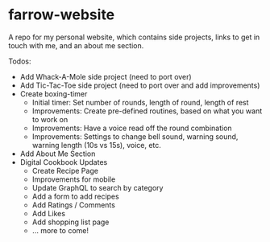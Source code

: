 # farrow-website
A repo for my personal website, which contains side projects, links to get in touch with me, and an about me section.

Todos: 
  - Add Whack-A-Mole side project (need to port over) 
  - Add Tic-Tac-Toe side project (need to port over and add improvements)
  - Create boxing-timer 
    - Initial timer: Set number of rounds, length of round, length of rest
    - Improvements: Create pre-defined routines, based on what you want to work on
    - Improvements: Have a voice read off the round combination
    - Improvements: Settings to change bell sound, warning sound, warning length (10s vs 15s), voice, etc.
  - Add About Me Section
  - Digital Cookbook Updates
    - Create Recipe Page
    - Improvements for mobile
    - Update GraphQL to search by category
    - Add a form to add recipes
    - Add Ratings / Comments
    - Add Likes
    - Add shopping list page
    - ... more to come!
